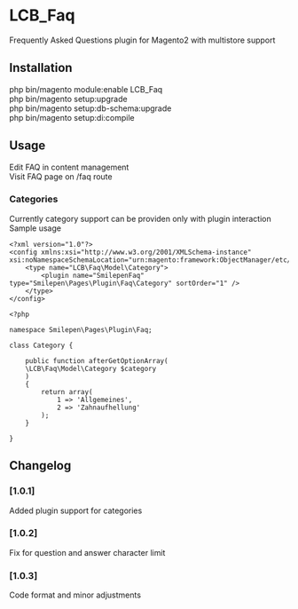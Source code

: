 # LCB_Faq
Frequently Asked Questions plugin for Magento2 with multistore support

## Installation

php bin/magento module:enable LCB_Faq  
php bin/magento setup:upgrade  
php bin/magento setup:db-schema:upgrade  
php bin/magento setup:di:compile  

## Usage

Edit FAQ in content management  
Visit FAQ page on /faq route

### Categories

Currently category support can be providen only with plugin interaction  
Sample usage  

```
<?xml version="1.0"?>
<config xmlns:xsi="http://www.w3.org/2001/XMLSchema-instance" xsi:noNamespaceSchemaLocation="urn:magento:framework:ObjectManager/etc/config.xsd">
    <type name="LCB\Faq\Model\Category">
        <plugin name="SmilepenFaq" type="Smilepen\Pages\Plugin\Faq\Category" sortOrder="1" />
    </type>
</config>
```

```
<?php

namespace Smilepen\Pages\Plugin\Faq;

class Category {

    public function afterGetOptionArray(
    \LCB\Faq\Model\Category $category
    )
    {
        return array(
            1 => 'Allgemeines',
            2 => 'Zahnaufhellung'
        );
    }

}
```

## Changelog

### [1.0.1]

Added plugin support for categories

### [1.0.2]

Fix for question and answer character limit

### [1.0.3]

Code format and minor adjustments
